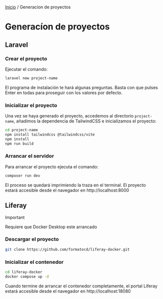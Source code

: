 [Inicio](/lugspain202502) / Generacíon de proyectos

# Generacíon de proyectos

## Laravel

### Crear el proyecto

Ejecutar el comando:

```bash
laravel new project-name
```

El programa de instalación te hará algunas preguntas. Basta con que pulses Enter en todas para proseguir con los valores por defecto.

### Inicializar el proyecto

Una vez se haya generado el proyecto, accedemos al directorio `project-name`, añadimos la dependencia de TailwindCSS e inicializamos el proyecto:

```bash
cd project-name
npm install tailwindcss @tailwindcss/vite
npm install
npm run build
```

### Arrancar el servidor

Para arrancar el proyecto ejecuta el comando:

```bash
composer run dev
```

El proceso se quedará imprimiendo la traza en el terminal. El proyecto estará accesible desde el navegador en http://localhost:8000

## Liferay
> [!IMPORTANT]
> Requiere que Docker Desktop este arrancado

### Descargar el proyecto
```bash
git clone https://github.com/formatocd/liferay-docker.git
```
### Inicializar el contenedor
```bash
cd liferay-docker
docker compose up -d
```

Cuando termine de arrancar el contenedor completamente, el portal Liferay estará accesible desde el navegador en http://localhost:18080


